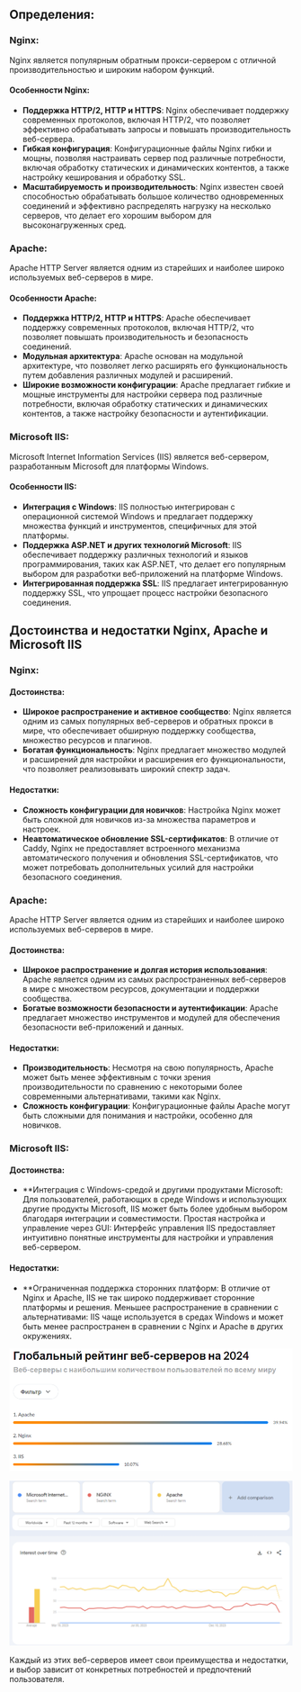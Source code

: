 ## Определения:
### Nginx:
Nginx является популярным обратным прокси-сервером с отличной производительностью и широким набором функций.

#### Особенности Nginx:
- **Поддержка HTTP/2, HTTP и HTTPS**: Nginx обеспечивает поддержку современных протоколов, включая HTTP/2, что позволяет эффективно обрабатывать запросы и повышать производительность веб-сервера.
- **Гибкая конфигурация**: Конфигурационные файлы Nginx гибки и мощны, позволяя настраивать сервер под различные потребности, включая обработку статических и динамических контентов, а также настройку кеширования и обработку SSL.
- **Масштабируемость и производительность**: Nginx известен своей способностью обрабатывать большое количество одновременных соединений и эффективно распределять нагрузку на несколько серверов, что делает его хорошим выбором для высоконагруженных сред.

### Apache:
Apache HTTP Server является одним из старейших и наиболее широко используемых веб-серверов в мире.
#### Особенности Apache:
- **Поддержка HTTP/2, HTTP и HTTPS**: Apache обеспечивает поддержку современных протоколов, включая HTTP/2, что позволяет повышать производительность и безопасность соединений.
- **Модульная архитектура**: Apache основан на модульной архитектуре, что позволяет легко расширять его функциональность путем добавления различных модулей и расширений.
- **Широкие возможности конфигурации**: Apache предлагает гибкие и мощные инструменты для настройки сервера под различные потребности, включая обработку статических и динамических контентов, а также настройку безопасности и аутентификации.

### Microsoft IIS:
Microsoft Internet Information Services (IIS) является веб-сервером, разработанным Microsoft для платформы Windows.
#### Особенности IIS:
- **Интеграция с Windows**: IIS полностью интегрирован с операционной системой Windows и предлагает поддержку множества функций и инструментов, специфичных для этой платформы.
- **Поддержка ASP.NET и других технологий Microsoft**: IIS обеспечивает поддержку различных технологий и языков программирования, таких как ASP.NET, что делает его популярным выбором для разработки веб-приложений на платформе Windows.
- **Интегрированная поддержка SSL**: IIS предлагает интегрированную поддержку SSL, что упрощает процесс настройки безопасного соединения.

## Достоинства и недостатки Nginx, Apache и Microsoft IIS
### Nginx:
#### Достоинства:
- **Широкое распространение и активное сообщество**: Nginx является одним из самых популярных веб-серверов и обратных прокси в мире, что обеспечивает обширную поддержку сообщества, множество ресурсов и плагинов.
- **Богатая функциональность**: Nginx предлагает множество модулей и расширений для настройки и расширения его функциональности, что позволяет реализовывать широкий спектр задач.

#### Недостатки:
- **Сложность конфигурации для новичков**: Настройка Nginx может быть сложной для новичков из-за множества параметров и настроек.
- **Неавтоматическое обновление SSL-сертификатов**: В отличие от Caddy, Nginx не предоставляет встроенного механизма автоматического получения и обновления SSL-сертификатов, что может потребовать дополнительных усилий для настройки безопасного соединения.

### Apache:
Apache HTTP Server является одним из старейших и наиболее широко используемых веб-серверов в мире.
#### Достоинства:
- **Широкое распространение и долгая история использования**: Apache является одним из самых распространенных веб-серверов в мире с множеством ресурсов, документации и поддержки сообщества.
- **Богатые возможности безопасности и аутентификации**: Apache предлагает множество инструментов и модулей для обеспечения безопасности веб-приложений и данных.

#### Недостатки:
- **Производительность**: Несмотря на свою популярность, Apache может быть менее эффективным с точки зрения производительности по сравнению с некоторыми более современными альтернативами, такими как Nginx.
- **Сложность конфигурации**: Конфигурационные файлы Apache могут быть сложными для понимания и настройки, особенно для новичков.

### Microsoft IIS:
#### Достоинства:
- **Интеграция с Windows-средой и другими продуктами Microsoft: Для пользователей, работающих в среде Windows и использующих другие продукты Microsoft, IIS может быть более удобным выбором благодаря интеграции и совместимости.
Простая настройка и управление через GUI: Интерфейс управления IIS предоставляет интуитивно понятные инструменты для настройки и управления веб-сервером.

#### Недостатки:
- **Ограниченная поддержка сторонних платформ: В отличие от Nginx и Apache, IIS не так широко поддерживает сторонние платформы и решения.
Меньшее распространение в сравнении с альтернативами: IIS чаще используется в средах Windows и может быть менее распространен в сравнении с Nginx и Apache в других окружениях.

![Image alt](https://github.com//L4zly/hw/blob/main/доля%20рынка.png)


![Image alt](https://github.com/L4zly/hw/blob/main/1.png)

Каждый из этих веб-серверов имеет свои преимущества и недостатки, и выбор зависит от конкретных потребностей и предпочтений пользователя.

